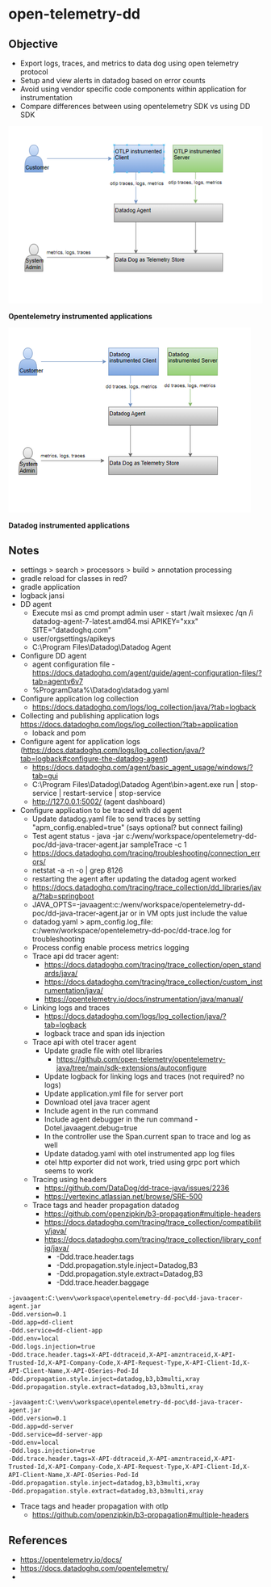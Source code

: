# open-telemetry-dd

## Objective
- Export logs, traces, and metrics to data dog using open telemetry protocol
- Setup and view alerts in datadog based on error counts
- Avoid using vendor specific code components within application for instrumentation
- Compare differences between using opentelemetry SDK vs using DD SDK

![otlp.png](otlp.png)

**Opentelemetry instrumented applications**

![dd.png](dd.png)

**Datadog instrumented applications**

## Notes
- settings > search > processors > build > annotation processing
- gradle reload for classes in red?
- gradle application
- logback jansi
- DD agent
  - Execute msi as cmd prompt admin user - start /wait msiexec /qn /i datadog-agent-7-latest.amd64.msi APIKEY="xxx" SITE="datadoghq.com"
  - user/orgsettings/apikeys
  - C:\Program Files\Datadog\Datadog Agent
- Configure DD agent
  - agent configuration file - https://docs.datadoghq.com/agent/guide/agent-configuration-files/?tab=agentv6v7
  - %ProgramData%\Datadog\datadog.yaml
- Configure application log collection
  - https://docs.datadoghq.com/logs/log_collection/java/?tab=logback
- Collecting and publishing application logs https://docs.datadoghq.com/logs/log_collection/?tab=application
  - loback and pom
- Configure agent for application logs (https://docs.datadoghq.com/logs/log_collection/java/?tab=logback#configure-the-datadog-agent)
  - https://docs.datadoghq.com/agent/basic_agent_usage/windows/?tab=gui
  - C:\Program Files\Datadog\Datadog Agent\bin>agent.exe run | stop-service | restart-service | stop-service
  - http://127.0.0.1:5002/ (agent dashboard)
- Configure application to be traced with dd agent
  - Update datadog.yaml file to send traces by setting "apm_config.enabled=true" (says optional? but connect failing)
  - Test agent status - java -jar c:/wenv/workspace/opentelemetry-dd-poc/dd-java-tracer-agent.jar sampleTrace -c 1
  - https://docs.datadoghq.com/tracing/troubleshooting/connection_errors/
  - netstat -a -n -o | grep 8126
  - restarting the agent after updating the datadog agent worked
  - https://docs.datadoghq.com/tracing/trace_collection/dd_libraries/java/?tab=springboot
  - JAVA_OPTS=-javaagent:c:/wenv/workspace/opentelemetry-dd-poc/dd-java-tracer-agent.jar or in VM opts just include the value
  - datadog.yaml > apm_config.log_file: c:/wenv/workspace/opentelemetry-dd-poc/dd-trace.log for troubleshooting
  - Process config enable process metrics logging
  - Trace api dd tracer agent:
    - https://docs.datadoghq.com/tracing/trace_collection/open_standards/java/
    - https://docs.datadoghq.com/tracing/trace_collection/custom_instrumentation/java/
    - https://opentelemetry.io/docs/instrumentation/java/manual/
  - Linking logs and traces
    - https://docs.datadoghq.com/logs/log_collection/java/?tab=logback
    - logback trace and span ids injection
  - Trace api with otel tracer agent
    - Update gradle file with otel libraries
      - https://github.com/open-telemetry/opentelemetry-java/tree/main/sdk-extensions/autoconfigure
    - Update logback for linking logs and traces (not required? no logs)
    - Update application.yml file for server port
    - Download otel java tracer agent
    - Include agent in the run command
    - Include agent debugger in the run command -Dotel.javaagent.debug=true
    - In the controller use the Span.current span to trace and log as well
    - Update datadog.yaml with otel instrumented app log files
    - otel http exporter did not work, tried using grpc port which seems to work
  - Tracing using headers
    - https://github.com/DataDog/dd-trace-java/issues/2236
    - https://vertexinc.atlassian.net/browse/SRE-500
  - Trace tags and header propagation datadog
    - https://github.com/openzipkin/b3-propagation#multiple-headers
    - https://docs.datadoghq.com/tracing/trace_collection/compatibility/java/
    - https://docs.datadoghq.com/tracing/trace_collection/library_config/java/
      - -Ddd.trace.header.tags
      - -Ddd.propagation.style.inject=Datadog,B3
      - -Ddd.propagation.style.extract=Datadog,B3
      - -Ddd.trace.header.baggage
```
-javaagent:C:\wenv\workspace\opentelemetry-dd-poc\dd-java-tracer-agent.jar
-Ddd.version=0.1
-Ddd.app=dd-client
-Ddd.service=dd-client-app
-Ddd.env=local
-Ddd.logs.injection=true
-Ddd.trace.header.tags=X-API-ddtraceid,X-API-amzntraceid,X-API-Trusted-Id,X-API-Company-Code,X-API-Request-Type,X-API-Client-Id,X-API-Client-Name,X-API-OSeries-Pod-Id
-Ddd.propagation.style.inject=datadog,b3,b3multi,xray
-Ddd.propagation.style.extract=datadog,b3,b3multi,xray
```

```
-javaagent:C:\wenv\workspace\opentelemetry-dd-poc\dd-java-tracer-agent.jar
-Ddd.version=0.1
-Ddd.app=dd-server
-Ddd.service=dd-server-app
-Ddd.env=local
-Ddd.logs.injection=true
-Ddd.trace.header.tags=X-API-ddtraceid,X-API-amzntraceid,X-API-Trusted-Id,X-API-Company-Code,X-API-Request-Type,X-API-Client-Id,X-API-Client-Name,X-API-OSeries-Pod-Id
-Ddd.propagation.style.inject=datadog,b3,b3multi,xray
-Ddd.propagation.style.extract=datadog,b3,b3multi,xray
```
  - Trace tags and header propagation with otlp
    - https://github.com/openzipkin/b3-propagation#multiple-headers

## References
- https://opentelemetry.io/docs/
- https://docs.datadoghq.com/opentelemetry/
- 